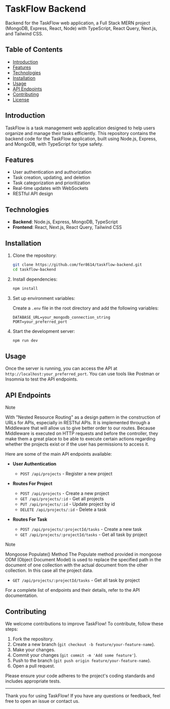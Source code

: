 # TaskFlow Backend

Backend for the TaskFlow web application, a Full Stack MERN project (MongoDB, Express, React, Node) with TypeScript, React Query, Next.js, and Tailwind CSS.

## Table of Contents

- [Introduction](#introduction)
- [Features](#features)
- [Technologies](#technologies)
- [Installation](#installation)
- [Usage](#usage)
- [API Endpoints](#api-endpoints)
- [Contributing](#contributing)
- [License](#license)

## Introduction

TaskFlow is a task management web application designed to help users organize and manage their tasks efficiently. This repository contains the backend code for the TaskFlow application, built using Node.js, Express, and MongoDB, with TypeScript for type safety.

## Features

- User authentication and authorization
- Task creation, updating, and deletion
- Task categorization and prioritization
- Real-time updates with WebSockets
- RESTful API design

## Technologies

- **Backend**: Node.js, Express, MongoDB, TypeScript
- **Frontend**: React, Next.js, React Query, Tailwind CSS

## Installation

1. Clone the repository:

    ```bash
    git clone https://github.com/fer8614/taskflow-backend.git
    cd taskflow-backend
    ```

2. Install dependencies:

    ```bash
    npm install
    ```

3. Set up environment variables:

    Create a `.env` file in the root directory and add the following variables:

    ```plaintext
    DATABASE_URL=your_mongodb_connection_string
    PORT=your_preferred_port
    ```

4. Start the development server:

    ```bash
    npm run dev
    ```

## Usage

Once the server is running, you can access the API at `http://localhost:your_preferred_port`. You can use tools like Postman or Insomnia to test the API endpoints.

## API Endpoints
> [!NOTE]
> With "Nested Resource Routing" as a design pattern in the construction of URLs for APls, especially in RESTful APls.
It is implemented through a Middleware that will allow us to give better order to our routes.
Because Middleware is executed on HTTP requests and
before the controller, they make them a great place to be able to execute certain actions regarding whether the projects exist or if the user has permissions to access it.

Here are some of the main API endpoints available:

- **User Authentication**
  - `POST /api/projects` - Register a new project

- **Routes For Project**
  - `POST /api/projects` - Create a new project
  - `GET /api/projects/:id` - Get all projects
  - `PUT /api/projects/:id` - Update project by id
  - `DELETE /api/projects/:id` - Delete a task
- **Routes For Task**
  - `POST /api/projects/:projectId/tasks` - Create a new task
  - `GET /api/projects/:projectId/tasks` - Get all task by project
> [!NOTE]
> Mongoose Populate() Method
The Populate method provided in mongoose ODM (Object Document Model) is used to replace the specified path in the document of one collection with the actual document from the other collection. In this case all the project data.
   - `GET /api/projects/:projectId/tasks` - Get all task by project


For a complete list of endpoints and their details, refer to the API documentation.

## Contributing

We welcome contributions to improve TaskFlow! To contribute, follow these steps:

1. Fork the repository.
2. Create a new branch (`git checkout -b feature/your-feature-name`).
3. Make your changes.
4. Commit your changes (`git commit -m 'Add some feature'`).
5. Push to the branch (`git push origin feature/your-feature-name`).
6. Open a pull request.

Please ensure your code adheres to the project's coding standards and includes appropriate tests.

---

Thank you for using TaskFlow! If you have any questions or feedback, feel free to open an issue or contact us.
